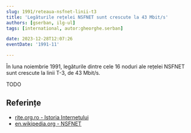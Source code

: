 ```yaml
---
slug: 1991/reteaua-nsfnet-linii-t3
title: 'Legăturile rețelei NSFNET sunt crescute la 43 Mbit/s'
authors: [gserban, ilg-ul]
tags: [international, autor:gheorghe.serban]

date: 2023-12-28T12:07:26
eventDate: '1991-11'

---
```


În luna noiembrie 1991, legăturile dintre cele 16 noduri ale rețelei NSFNET sunt
crescute la linii T-3, de 43 Mbit/s.

<!-- truncate -->

TODO

## Referințe

- [rite.org.ro - Istoria Internetului](https://rite.org.ro/istoria-internetului/)
- [en.wikipedia.org - NSFNET](https://en.wikipedia.org/wiki/National_Science_Foundation_Network)
